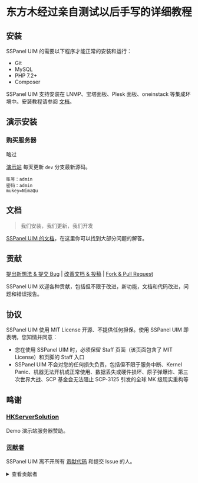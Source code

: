 # 东方木经过亲自测试以后手写的详细教程
## 安装

SSPanel UIM 的需要以下程序才能正常的安装和运行：

- Git
- MySQL
- PHP 7.2+
- Composer

SSPanel UIM 支持安装在 LNMP、宝塔面板、Plesk 面板、oneinstack 等集成环境中。安装教程请参阅 [文档](https://wiki.sspanel.host)。

## 演示安装
### 购买服务器
略过

[演示站](https://sspanel.host) 每天更新 `dev` 分支最新源码。

```
账号：admin
密码：admin
mukey=NimaQu
```

## 文档

> 我们安装，我们更新，我们开发

[SSPanel UIM 的文档](https://wiki.sspanel.host)，在这里你可以找到大部分问题的解答。

## 贡献

[提出新想法 & 提交 Bug](https://github.com/Anankke/SSPanel-Uim/issues/new) | [改善文档 & 投稿](https://github.com/sspanel-uim/Wiki) | [Fork & Pull Request](https://github.com/Anankke/SSPanel-Uim/fork)

SSPanel UIM 欢迎各种贡献，包括但不限于改进，新功能，文档和代码改进，问题和错误报告。

## 协议

SSPanel UIM 使用 MIT License 开源、不提供任何担保。使用 SSPanel UIM 即表明，您知情并同意：

- 您在使用 SSPanel UIM 时，必须保留 Staff 页面（该页面包含了 MIT License）和页脚的 Staff 入口
- SSPanel UIM 不会对您的任何损失负责，包括但不限于服务中断、Kernel Panic、机器无法开机或正常使用、数据丢失或硬件损坏、原子弹爆炸、第三次世界大战、SCP 基金会无法阻止 SCP-3125 引发的全球 MK 级现实重构等


## 鸣谢

### [HKServerSolution](https://www.hkserversolution.com/cart.php)

Demo 演示站服务器赞助。

### [贡献者](https://github.com/Anankke/SSPanel-Uim/graphs/contributors)

SSPanel UIM 离不开所有 [贡献代码](https://github.com/Anankke/SSPanel-Uim/graphs/contributors) 和提交 Issue 的人。

<details>
<summary>查看贡献者</summary>

#### [Anankke](https://github.com/Anankke)

- 面板现 **维护者**

#### [galaxychuck](https://github.com/galaxychuck)

- 面板 **原作者**

##### [dumplin](https://github.com/dumplin233)

- 码支付对接 + 码支付当面付二合一
- 为面板加入 AFF 链接功能
- 商品增加限速和限制 ip 属性
- 多端口订阅
- 解决用户列表加载缓慢历史遗留问题

##### [RinSAMA](https://github.com/mxihan)

- 整理分类 config.php
- 美观性调整

